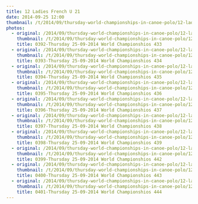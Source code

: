 ```yaml
---
title: 12 Ladies French U 21
date: 2014-09-25 12:00
thumbnail: /t/2014/09/thursday-world-championships-in-canoe-polo/12-ladies-french-u-21/0392-thursday-25-09-2014-world-championshios-433.jpg
photos:
  - original: /2014/09/thursday-world-championships-in-canoe-polo/12-ladies-french-u-21/0392-thursday-25-09-2014-world-championshios-433.jpg
    thumbnail: /t/2014/09/thursday-world-championships-in-canoe-polo/12-ladies-french-u-21/0392-thursday-25-09-2014-world-championshios-433.jpg
    title: 0392-Thursday 25-09-2014 World Championshios 433
  - original: /2014/09/thursday-world-championships-in-canoe-polo/12-ladies-french-u-21/0393-thursday-25-09-2014-world-championshios-434.jpg
    thumbnail: /t/2014/09/thursday-world-championships-in-canoe-polo/12-ladies-french-u-21/0393-thursday-25-09-2014-world-championshios-434.jpg
    title: 0393-Thursday 25-09-2014 World Championshios 434
  - original: /2014/09/thursday-world-championships-in-canoe-polo/12-ladies-french-u-21/0394-thursday-25-09-2014-world-championshios-435.jpg
    thumbnail: /t/2014/09/thursday-world-championships-in-canoe-polo/12-ladies-french-u-21/0394-thursday-25-09-2014-world-championshios-435.jpg
    title: 0394-Thursday 25-09-2014 World Championshios 435
  - original: /2014/09/thursday-world-championships-in-canoe-polo/12-ladies-french-u-21/0395-thursday-25-09-2014-world-championshios-436.jpg
    thumbnail: /t/2014/09/thursday-world-championships-in-canoe-polo/12-ladies-french-u-21/0395-thursday-25-09-2014-world-championshios-436.jpg
    title: 0395-Thursday 25-09-2014 World Championshios 436
  - original: /2014/09/thursday-world-championships-in-canoe-polo/12-ladies-french-u-21/0396-thursday-25-09-2014-world-championshios-437.jpg
    thumbnail: /t/2014/09/thursday-world-championships-in-canoe-polo/12-ladies-french-u-21/0396-thursday-25-09-2014-world-championshios-437.jpg
    title: 0396-Thursday 25-09-2014 World Championshios 437
  - original: /2014/09/thursday-world-championships-in-canoe-polo/12-ladies-french-u-21/0397-thursday-25-09-2014-world-championshios-438.jpg
    thumbnail: /t/2014/09/thursday-world-championships-in-canoe-polo/12-ladies-french-u-21/0397-thursday-25-09-2014-world-championshios-438.jpg
    title: 0397-Thursday 25-09-2014 World Championshios 438
  - original: /2014/09/thursday-world-championships-in-canoe-polo/12-ladies-french-u-21/0398-thursday-25-09-2014-world-championshios-439.jpg
    thumbnail: /t/2014/09/thursday-world-championships-in-canoe-polo/12-ladies-french-u-21/0398-thursday-25-09-2014-world-championshios-439.jpg
    title: 0398-Thursday 25-09-2014 World Championshios 439
  - original: /2014/09/thursday-world-championships-in-canoe-polo/12-ladies-french-u-21/0399-thursday-25-09-2014-world-championshios-442.jpg
    thumbnail: /t/2014/09/thursday-world-championships-in-canoe-polo/12-ladies-french-u-21/0399-thursday-25-09-2014-world-championshios-442.jpg
    title: 0399-Thursday 25-09-2014 World Championshios 442
  - original: /2014/09/thursday-world-championships-in-canoe-polo/12-ladies-french-u-21/0400-thursday-25-09-2014-world-championshios-443.jpg
    thumbnail: /t/2014/09/thursday-world-championships-in-canoe-polo/12-ladies-french-u-21/0400-thursday-25-09-2014-world-championshios-443.jpg
    title: 0400-Thursday 25-09-2014 World Championshios 443
  - original: /2014/09/thursday-world-championships-in-canoe-polo/12-ladies-french-u-21/0401-thursday-25-09-2014-world-championshios-444.jpg
    thumbnail: /t/2014/09/thursday-world-championships-in-canoe-polo/12-ladies-french-u-21/0401-thursday-25-09-2014-world-championshios-444.jpg
    title: 0401-Thursday 25-09-2014 World Championshios 444
---
```

